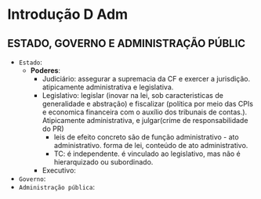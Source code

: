 # Introdução D Adm

## ESTADO, GOVERNO  E ADMINISTRAÇÃO PÚBLIC
- `Estado`: 
  - **Poderes**: 
    - Judiciário: assegurar a supremacia da CF e exercer a jurisdição. atipicamente administrativa e legislativa.
    - Legislativo: legislar (inovar na lei, sob caracteristicas de generalidade e abstração) e fiscalizar (política por meio das CPIs e economica financeira com o auxílio dos tribunais de contas.). Atipicamente administrativa, e julgar(crime de responsabilidade do PR)
      - leis de efeito concreto são de função administrativo - ato administrativo. forma de lei, conteúdo de ato administrativo.
      - TC: é independente. é vinculado ao legislativo, mas não é hierarquizado ou subordinado.
    - Executivo: 
- `Governo`:
- `Administração pública`: